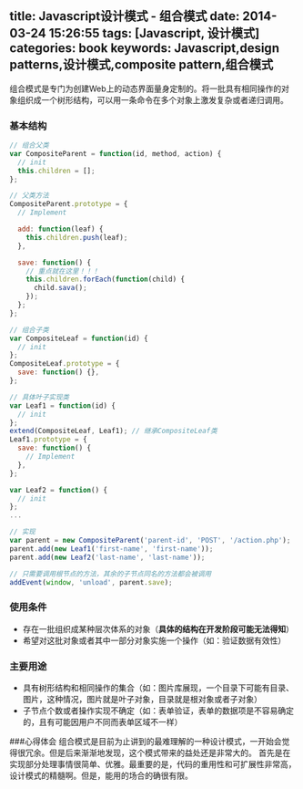 title: Javascript设计模式 - 组合模式
date: 2014-03-24 15:26:55
tags: [Javascript, 设计模式]
categories: book
keywords: Javascript,design patterns,设计模式,composite pattern,组合模式
---

组合模式是专门为创建Web上的动态界面量身定制的。将一批具有相同操作的对象组织成一个树形结构，可以用一条命令在多个对象上激发复杂或者递归调用。

### 基本结构
```js
// 组合父类
var CompositeParent = function(id, method, action) {
  // init
  this.children = [];
};

// 父类方法
CompositeParent.prototype = {
  // Implement

  add: function(leaf) {
    this.children.push(leaf);
  },

  save: function() {
    // 重点就在这里！！！
    this.children.forEach(function(child) {
      child.sava();
    });
  };
};

// 组合子类
var CompositeLeaf = function(id) {
  // init
};
CompositeLeaf.prototype = {
  save: function() {},
};

// 具体叶子实现类
var Leaf1 = function(id) {
  // init
};
extend(CompositeLeaf, Leaf1); // 继承CompositeLeaf类
Leaf1.prototype = {
  save: function() {
    // Implement
  },
};

var Leaf2 = function() {
  // init
};
...

// 实现
var parent = new CompositeParent('parent-id', 'POST', '/action.php');
parent.add(new Leaf1('first-name', 'first-name'));
parent.add(new Leaf2('last-name', 'last-name'));

// 只需要调用根节点的方法，其余的子节点同名的方法都会被调用
addEvent(window, 'unload', parent.save);
```
### 使用条件
- 存在一批组织成某种层次体系的对象（**具体的结构在开发阶段可能无法得知**）
- 希望对这批对象或者其中一部分对象实施一个操作（如：验证数据有效性）

### 主要用途
- 具有树形结构和相同操作的集合（如：图片库展现，一个目录下可能有目录、图片，这种情况，图片就是叶子对象，目录就是根对象或者子对象）
- 子节点个数或者操作实现不确定（如：表单验证，表单的数据项是不容易确定的，且有可能因用户不同而表单区域不一样）

###心得体会
组合模式是目前为止讲到的最难理解的一种设计模式，一开始会觉得很冗余。但是后来渐渐地发现，这个模式带来的益处还是非常大的。
首先是在实现部分处理事情很简单、优雅。最重要的是，代码的重用性和可扩展性非常高，设计模式的精髓啊。但是，能用的场合的确很有限。
